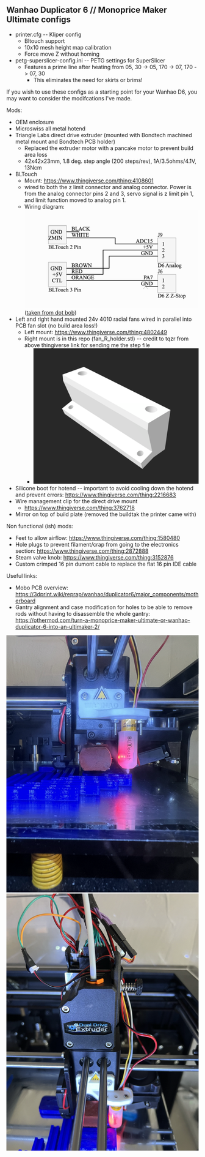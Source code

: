 ## Wanhao Duplicator 6 // Monoprice Maker Ultimate configs

- printer.cfg --  Kliper config
  - Bltouch support
  - 10x10 mesh height map calibration
  - Force move Z without homing
- petg-superslicer-config.ini -- PETG settings for SuperSlicer
  - Features a prime line after heating from 05, 30 -> 05, 170 -> 07, 170 -> 07, 30
    - This eliminates the need for skirts or brims!

If you wish to use these configs as a starting point for your Wanhao D6, you may want to consider the modifcations I've made.


Mods:
- OEM enclosure
- Microswiss all metal hotend 
- Triangle Labs direct drive extruder (mounted with Bondtech machined metal mount and Bondtech PCB holder)
  - Replaced the extruder motor with a pancake motor to prevent build area loss
  -  42x42x23mm, 1.8 deg. step angle (200 steps/rev), 1A/3.5ohms/4.1V, 13Ncm
- BLTouch
  - Mount: https://www.thingiverse.com/thing:4108601
  - wired to both the z limit connector and analog connector. Power is from the analog connector pins 2 and 3, servo signal is z limit pin 1, and limit function moved to analog pin 1.
  - Wiring diagram: ![Wiring diagram](/pics/bltouch-wiring.png) ([taken from dot bob](https://www.thingiverse.com/thing:2483813))
- Left and right hand mounted 24v 4010 radial fans wired in parallel into PCB fan slot (no build area loss!)
  - Left mount: https://www.thingiverse.com/thing:4802449
  - Right mount is in this repo (fan_R_holder.stl) -- credit to tqzr from above thingiverse link for sending me the step file
    - ![fan holder stl](/pics/fan_r_holder.png)
- Silicone boot for hotend -- important to avoid cooling down the hotend and prevent errors: https://www.thingiverse.com/thing:2216683 
- Wire management clip for the direct drive mount
  - https://www.thingiverse.com/thing:3762718
- Mirror on top of build plate (removed the buildtak the printer came with)


Non functional (ish) mods:
- Feet to allow airflow: https://www.thingiverse.com/thing:1580480 
- Hole plugs to prevent filament/crap from going to the electronics section: https://www.thingiverse.com/thing:2872888
- Steam valve knob: https://www.thingiverse.com/thing:3152876 
- Custom crimped 16 pin dumont cable to replace the flat 16 pin IDE cable

Useful links:
- Mobo PCB overview: https://3dprint.wiki/reprap/wanhao/duplicator6/major_components/motherboard
- Gantry alignment and case modification for holes to be able to remove rods without having to disassemble the whole gantry: https://othermod.com/turn-a-monoprice-maker-ultimate-or-wanhao-duplicator-6-into-an-ultimaker-2/

![hot end top](/pics/hotend_top.png)
![hot end bottom](/pics/hotend_bottom.png)